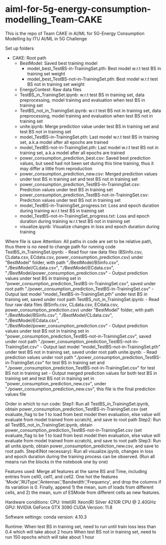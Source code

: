 # aiml-for-5g-energy-consumption-modelling_Team-CAKE
This is the repo of Team CAKE in AI/ML for 5G-Energy Consumption Modelling by ITU AI/ML in 5G Challenge

Set up folders
- CAKE:  Root path
	- BestModel: Saved best training model
		- model_best_TestBS-in-TrainingSet.pth: Best model w.r.t test BS in training set weight 
		- model_best_TestBS-not-in-TrainingSet.pth: Best model w.r.t test BS not in training set weight 
	- EnergyContest: Raw data files
	- TestBS_in_TrainingSet.ipynb: w.r.t test BS in training set, data preprocessing, model training and evaluation when test BS in training set 
	- TestBS_not_in_TrainingSet.ipynb: w.r.t test BS not in training set, data preprocessing, model training and evaluation when test BS not in training set
	- unite.ipynb: Merge prediction value under test BS in training set and test BS not in training set
	- model_TestBS-in-TrainingSet.pth: Last model w.r.t test BS in training set, a.k.a model after all epochs are trained 
	- model_TestBS-not-in-TrainingSet.pth: Last model w.r.t test BS not in training set, a.k.a model after all epochs are trained
	- power_consumption_prediction_best.csv: Saved best prediction values, but seed had not been set during this time training, thus it may differ a little from reproduction
	- power_consumption_prediction_new.csv: Merged prediction values under test BS in training set and test BS not in training set 
	- power_consumption_prediction_TestBS-in-TrainingSet.csv: Prediction values under test BS in training set
	- power_consumption_prediction_TestBS-not-in-TrainingSet.csv: Prediction values under test BS not in training set
	- model_TestBS-in-TrainingSet_progress.txt: Loss and epoch duration during training w.r.t test BS in training set
	- model_TestBS-not-in-TrainingSet_progress.txt: Loss and epoch duration during training w.r.t test BS not in training set
	- visualize.ipynb: Visualize changes in loss and epoch duration during training

Where file is save
Attention: All paths in code are set to be relative path, thus there is no need to change path for running code
TestBS_in_TrainingSet.ipynb: 
	- Read four raw data files (BSinfo.csv, CLdata.csv, ECdata.csv, power_consumption_prediction.csv) under "BestModel" folder, with path "./BestModel/BSinfo.csv", "./BestModel/CLdata.csv", "./BestModel/ECdata.csv", "./BestModel/power_consumption_prediction.csv"
	- Output prediction values under test BS in training set in "power_consumption_prediction_TestBS-in-TrainingSet.csv", saved under root path "./power_consumption_prediction_TestBS-in-TrainingSet.csv"
	- Output last model "model_TestBS-in-TrainingSet.pth" under test BS in training set, saved under root path
TestBS_not_in_TrainingSet.ipynb: 
	- Read four raw data files (BSinfo.csv, CLdata.csv, ECdata.csv, power_consumption_prediction.csv) under "BestModel" folder, with path "./BestModel/BSinfo.csv", "./BestModel/CLdata.csv", "./BestModel/ECdata.csv", "./BestModel/power_consumption_prediction.csv"
	- Output prediction values under test BS not in training set in "power_consumption_prediction_TestBS-not-in-TrainingSet.csv", saved under root path "./power_consumption_prediction_TestBS-not-in-TrainingSet.csv"
	- Output last model "model_TestBS-not-in-TrainingSet.pth" under test BS not in training set, saved under root path
unite.ipynb: 
	- Read prediction values under root path "./power_consumption_prediction_TestBS-in-TrainingSet.csv" for test BS in training set and "./power_consumption_prediction_TestBS-not-in-TrainingSet.csv" for test BS not in training set
	- Output merged prediction values for both test BS in training set and test BS not in training set in "power_consumption_prediction_new.csv", under "./power_consumption_prediction_new.csv", this file is the final prediction values file

Order in which to run code:
Step1: Run all TestBS_in_TrainingSet.ipynb, obtain power_consumption_prediction_TestBS-in-TrainingSet.csv (set evaluate_flag to be 1 to load from best model then evaluation, else value will evaluate from model trained from scratch), and save to root path
Step2: Run all TestBS_not_in_TrainingSet.ipynb, obtain power_consumption_prediction_TestBS-not-in-TrainingSet.csv (set evaluate_flag to be 1 to load from best model then evaluation, else value will evaluate from model trained from scratch), and save to root path
Step3: Run all unite.ipynb, obtain power_consumption_prediction_new.csv, and save to root path.
Step4(Not necessary): Run all visualize.ipynb, changes in loss and epoch duration during the training process can be observed.
(Run all means run the blocks in the notebook one by one)

Features used: 
Merge all features at the same BS and Time, including entries from cell0, cell1, and cell2. One hot the features 'Mode','RUType','Antennas','Bandwidth','Frequency', and drop the columns if its variation is 0. Finally, append 1) the mean, sum of loads from different cells, and 2) the mean, sum of ESMode from different cells as new features.

Hardware conditions: 
CPU:  Intel(R) Xeon(R) Silver 4210R CPU @ 2.40GHz
GPU:  NVIDIA GeForce GTX 3090
CUDA Version:  11.8

Software settings: 
conda version:  4.10.3

Runtime:
When test BS in training set, need to run until train loss less than 0.4 which will take about 2 hours
When test BS not in training set, need to run 150 epochs which will take about 1 hour
